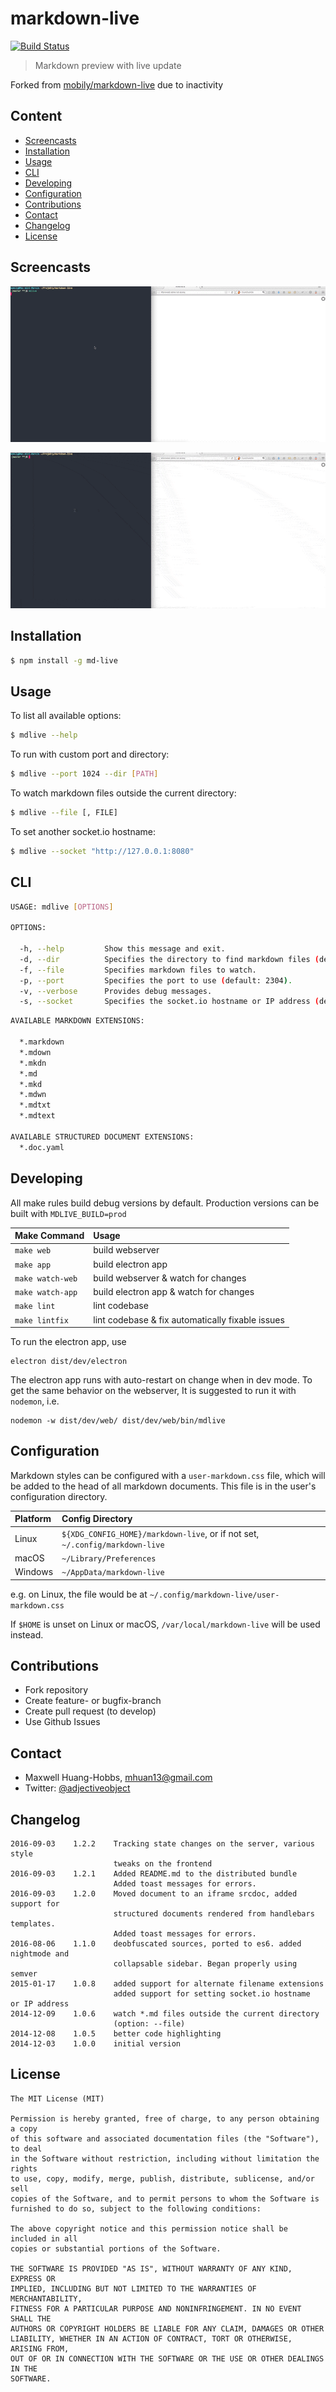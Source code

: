 # markdown-live

[![Build Status](https://travis-ci.org/Adjective-Object/markdown-live.svg?branch=travis)](https://travis-ci.org/Adjective-Object/markdown-live)

> Markdown preview with live update

Forked from [mobily/markdown-live](https://github.com/mobily/markdown-live) due
to inactivity

## Content
* [Screencasts](#screencasts)
* [Installation](#installation)
* [Usage](#usage)
* [CLI](#cli)
* [Developing](#developing)
* [Configuration](#configuration)
* [Contributions](#contributions)
* [Contact](#contact)
* [Changelog](#changelog)
* [License](#license)

## Screencasts

![](https://raw.githubusercontent.com/Adjective-Object/markdown-live/master/screencasts/gif1.gif)

![](https://raw.githubusercontent.com/Adjective-Object/markdown-live/master/screencasts/gif2.gif)

## Installation

```bash
$ npm install -g md-live
```

## Usage

To list all available options:

```bash
$ mdlive --help
```

To run with custom port and directory:

```bash
$ mdlive --port 1024 --dir [PATH]
```

To watch markdown files outside the current directory:

```bash
$ mdlive --file [, FILE]
```

To set another socket.io hostname:

```bash
$ mdlive --socket "http://127.0.0.1:8080"
```

## CLI

```bash
USAGE: mdlive [OPTIONS]

OPTIONS:

  -h, --help         Show this message and exit.
  -d, --dir          Specifies the directory to find markdown files (default: current directory).
  -f, --file         Specifies markdown files to watch.
  -p, --port         Specifies the port to use (default: 2304).
  -v, --verbose      Provides debug messages.
  -s, --socket       Specifies the socket.io hostname or IP address (default: http://localhost)
```

```bash
AVAILABLE MARKDOWN EXTENSIONS:
  
  *.markdown
  *.mdown
  *.mkdn
  *.md
  *.mkd
  *.mdwn
  *.mdtxt
  *.mdtext

AVAILABLE STRUCTURED DOCUMENT EXTENSIONS:
  *.doc.yaml
```

## Developing

All make rules build debug versions by default. Production versions can be
built with `MDLIVE_BUILD=prod`

| Make Command      | Usage
| :--               | :--
| `make web`        | build webserver
| `make app`        | build electron app
| `make watch-web`  | build webserver & watch for changes
| `make watch-app`  | build electron app & watch for changes
| `make lint`       | lint codebase
| `make lintfix`    | lint codebase & fix automatically fixable issues

To run the electron app, use

```
electron dist/dev/electron
```

The electron app runs with auto-restart on change when in dev mode. To get the
same behavior on the webserver, It is suggested to run it with `nodemon`, i.e.

```
nodemon -w dist/dev/web/ dist/dev/web/bin/mdlive
```

## Configuration

Markdown styles can be configured with a `user-markdown.css` file, which will
be added to the head of all markdown documents. This file is in the user's
configuration directory.

| Platform    | Config Directory
| :--         | :--
| Linux       | `${XDG_CONFIG_HOME}/markdown-live`, or if not set, `~/.config/markdown-live`
| macOS       | `~/Library/Preferences`
| Windows     | `~/AppData/markdown-live`

e.g. on Linux, the file would be at `~/.config/markdown-live/user-markdown.css`

If `$HOME` is unset on Linux or macOS, `/var/local/markdown-live` will be used
instead.

## Contributions

 - Fork repository
 - Create feature- or bugfix-branch
 - Create pull request (to develop)
 - Use Github Issues

## Contact

 - Maxwell Huang-Hobbs, <mhuan13@gmail.com>
 - Twitter: [@adjectiveobject](https://twitter.com/adjectiveobject)

## Changelog

```
2016-09-03    1.2.2    Tracking state changes on the server, various style
                       tweaks on the frontend
2016-09-03    1.2.1    Added README.md to the distributed bundle
                       Added toast messages for errors.
2016-09-03    1.2.0    Moved document to an iframe srcdoc, added support for
                       structured documents rendered from handlebars templates.
                       Added toast messages for errors.
2016-08-06    1.1.0    deobfuscated sources, ported to es6. added nightmode and
                       collapsable sidebar. Began properly using semver
2015-01-17    1.0.8    added support for alternate filename extensions
                       added support for setting socket.io hostname  or IP address
2014-12-09    1.0.6    watch *.md files outside the current directory 
                       (option: --file)
2014-12-08    1.0.5    better code highlighting
2014-12-03    1.0.0    initial version
```

## License

	The MIT License (MIT)

	Permission is hereby granted, free of charge, to any person obtaining a copy
	of this software and associated documentation files (the "Software"), to deal
	in the Software without restriction, including without limitation the rights
	to use, copy, modify, merge, publish, distribute, sublicense, and/or sell
	copies of the Software, and to permit persons to whom the Software is
	furnished to do so, subject to the following conditions:

	The above copyright notice and this permission notice shall be included in all
	copies or substantial portions of the Software.

	THE SOFTWARE IS PROVIDED "AS IS", WITHOUT WARRANTY OF ANY KIND, EXPRESS OR
	IMPLIED, INCLUDING BUT NOT LIMITED TO THE WARRANTIES OF MERCHANTABILITY,
	FITNESS FOR A PARTICULAR PURPOSE AND NONINFRINGEMENT. IN NO EVENT SHALL THE
	AUTHORS OR COPYRIGHT HOLDERS BE LIABLE FOR ANY CLAIM, DAMAGES OR OTHER
	LIABILITY, WHETHER IN AN ACTION OF CONTRACT, TORT OR OTHERWISE, ARISING FROM,
	OUT OF OR IN CONNECTION WITH THE SOFTWARE OR THE USE OR OTHER DEALINGS IN THE
	SOFTWARE.

